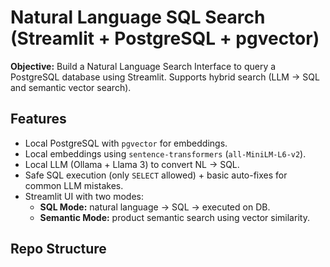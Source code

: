 # Natural Language SQL Search (Streamlit + PostgreSQL + pgvector)

**Objective:** Build a Natural Language Search Interface to query a PostgreSQL database using Streamlit. Supports hybrid search (LLM → SQL and semantic vector search).

## Features
- Local PostgreSQL with `pgvector` for embeddings.
- Local embeddings using `sentence-transformers` (`all-MiniLM-L6-v2`).
- Local LLM (Ollama + Llama 3) to convert NL → SQL.
- Safe SQL execution (only `SELECT` allowed) + basic auto-fixes for common LLM mistakes.
- Streamlit UI with two modes:
  - **SQL Mode:** natural language → SQL → executed on DB.
  - **Semantic Mode:** product semantic search using vector similarity.

## Repo Structure
